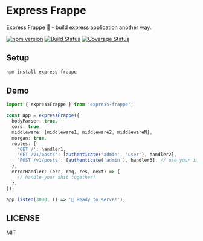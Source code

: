 # Express Frappe

Express Frappe 🥤 - build express application another way.

[![npm version](https://badge.fury.io/js/express-frappe.svg)](https://badge.fury.io/js/express-frappe)
[![Build Status](https://travis-ci.org/chanlito/express-frappe.svg?branch=master)](https://travis-ci.org/chanlito/express-frappe)
[![Coverage Status](https://coveralls.io/repos/github/chanlito/express-frappe/badge.svg?branch=master)](https://coveralls.io/github/chanlito/express-frappe?branch=master)

## Setup

```bash
npm install express-frappe
```

## Demo

```ts
import { expressFrappe } from 'express-frappe';

const app = expressFrappe({
  bodyParser: true,
  cors: true,
  middleware: [middleware1, middleware2, middlewareN],
  morgan: true,
  routes: {
    'GET /': handler1,
    'GET /v1/posts': [authenticate('admin', 'user'), handler2],
    'POST /v1/posts': [authenticate('admin'), handler3], // use your imagination!
  },
  errorHandler: (err, req, res, next) => {
    // handle your shit together!
  },
});

app.listen(3000, () => '🚀 Ready to serve!');
```

## LICENSE

MIT
